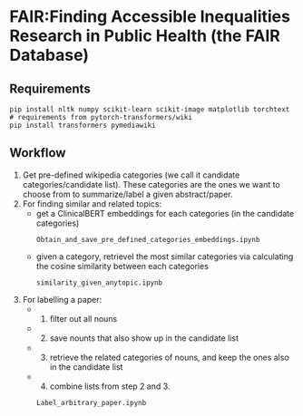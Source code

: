 # FAIR:Finding Accessible Inequalities Research in Public Health (the FAIR Database)

## Requirements
```shell script
pip install nltk numpy scikit-learn scikit-image matplotlib torchtext
# requirements from pytorch-transformers/wiki
pip install transformers pymediawiki
```
## Workflow
1. Get pre-defined wikipedia categories (we call it candidate categories/candidate list). These categories are the ones we want to choose from to summarize/label a given abstract/paper.
2. For finding similar and related topics:
    * get a ClinicalBERT embeddings for each categories (in the candidate categories)
      ```
      Obtain_and_save_pre_defined_categories_embeddings.ipynb
      ```
    * given a category, retrievel the most similar categories via calculating the cosine similarity between each categories
      ```
      similarity_given_anytopic.ipynb
      ```
3. For labelling a paper:
    * 1. filter out all nouns
    * 2. save nounts that also show up in the candidate list
    * 3. retrieve the related categories of nouns, and keep the ones also in the candidate list
    * 4. combine lists from step 2 and 3.
      ```
      Label_arbitrary_paper.ipynb
      ```
